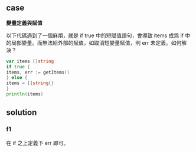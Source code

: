 ## case

**變量定義與賦值**

以下代碼遇到了一個麻煩，就是 if true 中的短賦值語句，會導致 items 成爲 if 中的局部變量。而無法給外部的賦值，如取消短變量賦值，則 err 未定義。如何解決？

```go
var items []string
if true {
items, err := getItems()
} else {
items = []string{}
}
println(items)
```

## solution

### f1

在 if 之上定義下 err 即可。